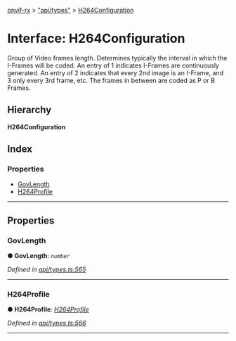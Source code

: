 [onvif-rx](../README.md) > ["api/types"](../modules/_api_types_.md) > [H264Configuration](../interfaces/_api_types_.h264configuration.md)

# Interface: H264Configuration

Group of Video frames length. Determines typically the interval in which the I-Frames will be coded. An entry of 1 indicates I-Frames are continuously generated. An entry of 2 indicates that every 2nd image is an I-Frame, and 3 only every 3rd frame, etc. The frames in between are coded as P or B Frames.

## Hierarchy

**H264Configuration**

## Index

### Properties

* [GovLength](_api_types_.h264configuration.md#govlength)
* [H264Profile](_api_types_.h264configuration.md#h264profile)

---

## Properties

<a id="govlength"></a>

###  GovLength

**● GovLength**: *`number`*

*Defined in [api/types.ts:565](https://github.com/patrickmichalina/onvif-rx/blob/034e4d6/src/api/types.ts#L565)*

___
<a id="h264profile"></a>

###  H264Profile

**● H264Profile**: *[H264Profile](../enums/_api_types_.h264profile.md)*

*Defined in [api/types.ts:566](https://github.com/patrickmichalina/onvif-rx/blob/034e4d6/src/api/types.ts#L566)*

___

